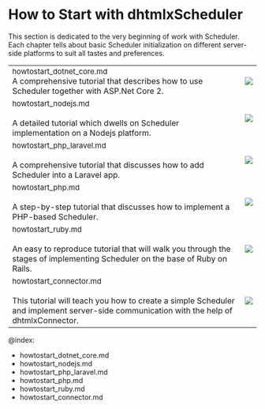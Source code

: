 How to Start with dhtmlxScheduler
===============================

This section is dedicated to the very beginning of work with Scheduler. Each chapter tells about basic Scheduler initialization on different server-side
platforms to suit all tastes and preferences.

<table style='border-left:none !important;' cellspacing="0" cellpadding="5" border="0">
	<tbody>    
    <tr>
        <td>
		    <span style="font-size:15px;">howtostart_dotnet_core.md</span>
            <br>
         	A comprehensive tutorial that describes how to use Scheduler together with ASP.Net Core 2. 
        </td> 
         <td>
        	<a href="howtostart_dotnet_core.md"><img src="dotnet_core_tutorial.png"></a>
        </td>
    </tr>	
    <tr>
        <td>
		    <span style="font-size:15px;">howtostart_nodejs.md</span><br><br>
            A detailed tutorial which dwells on Scheduler implementation on a Nodejs platform. 
        </td>
        <td>
        	<a href="howtostart_nodejs.md"><img src="nodejs_tutorial.png"></a>
        </td>
    </tr>    
    <tr>
		<td>
		    <span style="font-size:15px;">howtostart_php_laravel.md</span><br><br>           
            A comprehensive tutorial that discusses how to add Scheduler into a Laravel app. 
        </td>
        <td>
        	<a href="howtostart_php.md"><img src="laravel_tutorial.png"></a>
        </td>
    </tr> 
    <tr>
		<td>
		    <span style="font-size:15px;">howtostart_php.md</span><br><br>           
            A step-by-step tutorial that discusses how to implement a PHP-based Scheduler. 
        </td>
        <td>
        	<a href="howtostart_php.md"><img src="php_tutorial.png"></a>
        </td>
    </tr>    
    <tr>
        <td>
		    <span style="font-size:15px;">howtostart_ruby.md</span><br><br>
         	An easy to reproduce tutorial that will walk you through the stages of implementing Scheduler on the base of Ruby on Rails. 
        </td> 
         <td>
        	<a href="howtostart_ruby.md"><img src="ruby_tutorial.png"></a>
        </td>
    </tr>	
     <tr>
        <td>
		    <span style="font-size:15px;">howtostart_connector.md</span><br><br>
         	This tutorial will teach you how to create a simple Scheduler and implement server-side communication with the help of dhtmlxConnector. 
        </td> 
         <td>
        	<a href="howtostart_connector.md"><img src="connector_tutorial.png"></a>
        </td>
    </tr>
    </tbody>
</table>



@index:
- howtostart_dotnet_core.md
- howtostart_nodejs.md
- howtostart_php_laravel.md
- howtostart_php.md
- howtostart_ruby.md
- howtostart_connector.md

